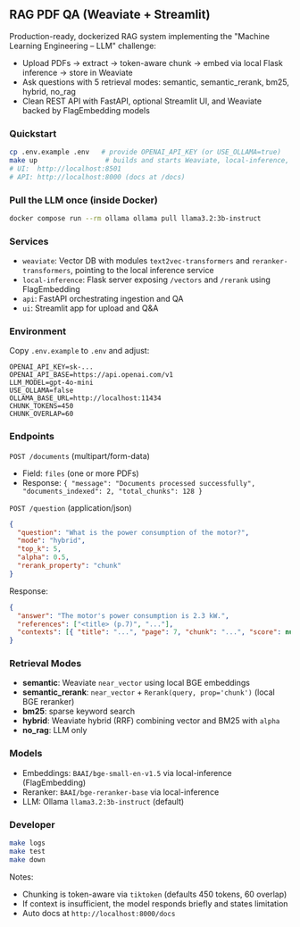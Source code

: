 ## RAG PDF QA (Weaviate + Streamlit)

Production-ready, dockerized RAG system implementing the "Machine Learning Engineering – LLM" challenge:

- Upload PDFs → extract → token-aware chunk → embed via local Flask inference → store in Weaviate
- Ask questions with 5 retrieval modes: semantic, semantic_rerank, bm25, hybrid, no_rag
- Clean REST API with FastAPI, optional Streamlit UI, and Weaviate backed by FlagEmbedding models

### Quickstart

```bash
cp .env.example .env   # provide OPENAI_API_KEY (or USE_OLLAMA=true)
make up                 # builds and starts Weaviate, local-inference, API, UI
# UI:  http://localhost:8501
# API: http://localhost:8000 (docs at /docs)
```

### Pull the LLM once (inside Docker)

```bash
docker compose run --rm ollama ollama pull llama3.2:3b-instruct
```

### Services

- `weaviate`: Vector DB with modules `text2vec-transformers` and `reranker-transformers`, pointing to the local inference service
- `local-inference`: Flask server exposing `/vectors` and `/rerank` using FlagEmbedding
- `api`: FastAPI orchestrating ingestion and QA
- `ui`: Streamlit app for upload and Q&A

### Environment

Copy `.env.example` to `.env` and adjust:

```
OPENAI_API_KEY=sk-...
OPENAI_API_BASE=https://api.openai.com/v1
LLM_MODEL=gpt-4o-mini
USE_OLLAMA=false
OLLAMA_BASE_URL=http://localhost:11434
CHUNK_TOKENS=450
CHUNK_OVERLAP=60
```

### Endpoints

`POST /documents` (multipart/form-data)
- Field: `files` (one or more PDFs)
- Response: `{ "message": "Documents processed successfully", "documents_indexed": 2, "total_chunks": 128 }`

`POST /question` (application/json)

```json
{
  "question": "What is the power consumption of the motor?",
  "mode": "hybrid",               
  "top_k": 5,
  "alpha": 0.5,
  "rerank_property": "chunk"
}
```

Response:

```json
{
  "answer": "The motor's power consumption is 2.3 kW.",
  "references": ["<title> (p.7)", "..."],
  "contexts": [{ "title": "...", "page": 7, "chunk": "...", "score": null }]
}
```

### Retrieval Modes

- **semantic**: Weaviate `near_vector` using local BGE embeddings
- **semantic_rerank**: `near_vector` + `Rerank(query, prop='chunk')` (local BGE reranker)
- **bm25**: sparse keyword search
- **hybrid**: Weaviate hybrid (RRF) combining vector and BM25 with `alpha`
- **no_rag**: LLM only

### Models

- Embeddings: `BAAI/bge-small-en-v1.5` via local-inference (FlagEmbedding)
- Reranker: `BAAI/bge-reranker-base` via local-inference
- LLM: Ollama `llama3.2:3b-instruct` (default)

### Developer

```bash
make logs
make test
make down
```

Notes:
- Chunking is token-aware via `tiktoken` (defaults 450 tokens, 60 overlap)
- If context is insufficient, the model responds briefly and states limitation
- Auto docs at `http://localhost:8000/docs`


